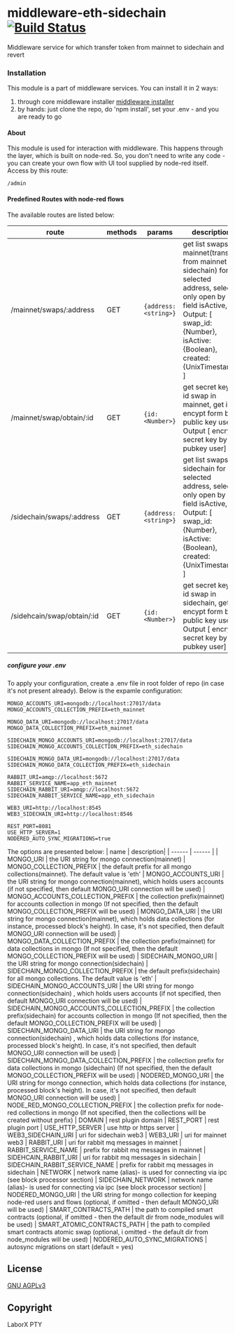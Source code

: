 # middleware-eth-sidechain [![Build Status](https://travis-ci.org/ChronoBank/middleware-eth-sidechain.svg?branch=master)](https://travis-ci.org/ChronoBank/middleware-eth-sidehcain)

Middleware service for which transfer token from mainnet to sidechain and revert

### Installation

This module is a part of middleware services. You can install it in 2 ways:

1) through core middleware installer  [middleware installer](https://www.npmjs.com/package/chronobank-middleware)
2) by hands: just clone the repo, do 'npm install', set your .env - and you are ready to go

#### About
This module is used for interaction with middleware. This happens through the layer, which is built on node-red.
So, you don't need to write any code - you can create your own flow with UI tool supplied by node-red itself. Access by this route:
```
/admin
````


#### Predefined Routes with node-red flows


The available routes are listed below:

| route | methods | params | description |
| ------ | ------ | ------ | ------ |
| /mainnet/swaps/:address  | GET | ``` {address: <string>} ``` | get list swaps in mainnet(transfer from mainnet to sidechain) for selected address, select only open by field isActive, Output: [    swap_id: {Number}, isActive: {Boolean}, created: {UnixTimestamp} ]
| /mainnet/swap/obtain/:id | GET | ``` {id: <Number>} ``` | get secret key by id swap in mainnet, get in encypt form by public key user, Output [ encrypt secret key by pubkey user]
| /sidechain/swaps/:address  | GET | ``` {address: <string>} ``` | get list swaps in sidechain for selected address, select only open by field isActive, Output: [    swap_id: {Number}, isActive: {Boolean}, created: {UnixTimestamp} ]
| /sidehcain/swap/obtain/:id | GET | ``` {id: <Number>} ``` | get secret key by id swap in sidechain, get in encypt form by public key user, Output [ encrypt secret key by pubkey user]

##### сonfigure your .env

To apply your configuration, create a .env file in root folder of repo (in case it's not present already).
Below is the expamle configuration:

```
MONGO_ACCOUNTS_URI=mongodb://localhost:27017/data
MONGO_ACCOUNTS_COLLECTION_PREFIX=eth_mainnet

MONGO_DATA_URI=mongodb://localhost:27017/data
MONGO_DATA_COLLECTION_PREFIX=eth_mainnet

SIDECHAIN_MONGO_ACCOUNTS_URI=mongodb://localhost:27017/data
SIDECHAIN_MONGO_ACCOUNTS_COLLECTION_PREFIX=eth_sidechain

SIDECHAIN_MONGO_DATA_URI=mongodb://localhost:27017/data
SIDECHAIN_MONGO_DATA_COLLECTION_PREFIX=eth_sidechain

RABBIT_URI=amqp://localhost:5672
RABBIT_SERVICE_NAME=app_eth_mainnet
SIDECHAIN_RABBIT_URI=amqp://localhost:5672
SIDECHAIN_RABBIT_SERVICE_NAME=app_eth_sidechain

WEB3_URI=http://localhost:8545
WEB3_SIDECHAIN_URI=http://localhost:8546

REST_PORT=8081
USE_HTTP_SERVER=1
NODERED_AUTO_SYNC_MIGRATIONS=true
```

The options are presented below:
| name | description|
| ------ | ------ |
| MONGO_URI   | the URI string for mongo connection(mainnet)
| MONGO_COLLECTION_PREFIX   | the default prefix for all mongo collections(mainnet). The default value is 'eth'
| MONGO_ACCOUNTS_URI   | the URI string for mongo connection(mainnet), which holds users accounts (if not specified, then default MONGO_URI connection will be used)
| MONGO_ACCOUNTS_COLLECTION_PREFIX   | the collection prefix(mainnet) for accounts collection in mongo (If not specified, then the default MONGO_COLLECTION_PREFIX will be used)
| MONGO_DATA_URI   | the URI string for mongo connection(mainnet), which holds data collections (for instance, processed block's height). In case, it's not specified, then default MONGO_URI connection will be used)
| MONGO_DATA_COLLECTION_PREFIX   | the collection prefix(mainnet)  for data collections in mongo (If not specified, then the default MONGO_COLLECTION_PREFIX will be used)
| SIDECHAIN_MONGO_URI   | the URI string for mongo connection(sidechain) 
| SIDECHAIN_MONGO_COLLECTION_PREFIX   | the default prefix(sidechain)  for all mongo collections. The default value is 'eth'
| SIDECHAIN_MONGO_ACCOUNTS_URI   | the URI string for mongo connection(sidechain) , which holds users accounts (if not specified, then default MONGO_URI connection will be used)
| SIDECHAIN_MONGO_ACCOUNTS_COLLECTION_PREFIX   | the collection prefix(sidechain)  for accounts collection in mongo (If not specified, then the default MONGO_COLLECTION_PREFIX will be used)
| SIDECHAIN_MONGO_DATA_URI   | the URI string for mongo connection(sidechain) , which holds data collections (for instance, processed block's height). In case, it's not specified, then default MONGO_URI connection will be used)
| SIDECHAIN_MONGO_DATA_COLLECTION_PREFIX   | the collection prefix for data collections in mongo (sidechain) (If not specified, then the default MONGO_COLLECTION_PREFIX will be used)
| NODERED_MONGO_URI   | the URI string for mongo connection, which holds data collections (for instance, processed block's height). In case, it's not specified, then default MONGO_URI connection will be used)
| NODE_RED_MONGO_COLLECTION_PREFIX   | the collection prefix for node-red collections in mongo (If not specified, then the collections will be created without prefix)
| DOMAIN | rest plugin domain
| REST_PORT   | rest plugin port
| USE_HTTP_SERVER | use http or https server
| WEB3_SIDECHAIN_URI | uri for sidechain web3
| WEB3_URI | uri for mainnet web3
| RABBIT_URI |  uri for rabbit mq messages in mainnet
| RABBIT_SERVICE_NAME | prefix for rabbit mq messages in mainnet
| SIDEHCAIN_RABBIT_URI |  uri for rabbit mq messages in sidechain
| SIDECHAIN_RABBIT_SERVICE_NAME | prefix for rabbit mq messages in sidechain
| NETWORK   | network name (alias)- is used for connecting via ipc (see block processor section)
| SIDECHAIN_NETWORK   | network name (alias)- is used for connecting via ipc (see block processor section)
| NODERED_MONGO_URI   | the URI string for mongo collection for keeping node-red users and flows (optional, if omitted - then default MONGO_URI will be used)
| SMART_CONTRACTS_PATH   | the path to compiled smart contracts (optional, if omitted - then the default dir from node_modules will be used)
| SMART_ATOMIC_CONTRACTS_PATH | the path to compiled smart contracts atomic swap (optional, i omitted - the default dir from node_modules will be used)
| NODERED_AUTO_SYNC_MIGRATIONS   | autosync migrations on start (default = yes)


License
----
 [GNU AGPLv3](LICENSE)

Copyright
----
LaborX PTY